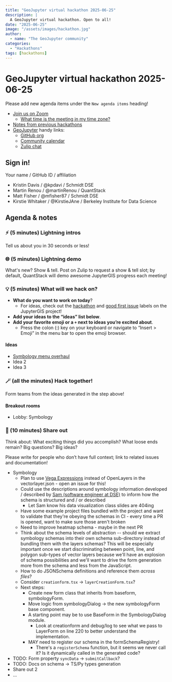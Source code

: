 ```yaml
---
title: "GeoJupyter virtual hackathon 2025-06-25"
description: |
  A GeoJupyter virtual hackathon. Open to all!
date: "2025-06-25"
image: "/assets/images/hackathon.jpg"
author:
  - name: "The GeoJupyter community"
categories:
  - "Hackathons"
tags: [hackathons]
---
```


# GeoJupyter virtual hackathon 2025-06-25

Please add new agenda items under the `New agenda items` heading!

- [Join us on Zoom](https://berkeley.zoom.us/j/92451699568)
  - [What time is the meeting in my time zone?](https://dateful.com/convert/utc?t=3pm)
- [Notes from previous hackathons](https://geojupyter.org/blog/#category=Hackathons)
- [GeoJupyter](https://geojupyter.org) handy links:
  - [GitHub org](https://github.com/geojupyter)
  - [Community calendar](https://geojupyter.org/calendar.html)
  - [Zulip chat](https://jupyter.zulipchat.com/#narrow/channel/471314-geojupyter)


## Sign in!

Your name / GitHub ID / affiliation

* Kristin Davis / @kpdavi  / Schmidt DSE
* Martin Renou / @martinRenou / QuantStack
* Matt Fisher / @mfisher87 / Schmidt DSE
* Kirstie Whitaker / @KirstieJAne / Berkeley Institute for Data Science


## Agenda & notes

### ⚡ (5 minutes) Lightning intros

Tell us about you in 30 seconds or less!


### 🌐 (5 minutes) Lightning demo

What's new? Show & tell.
Post on Zulip to request a show & tell slot;
by default, QuantStack will demo awesome JupyterGIS progress each meeting!


### 💡 (5 minutes) What will we hack on?

* **What do you want to work on today**?
  * For ideas, check out the [hackathon](https://github.com/geojupyter/jupytergis/labels/hackathon)
    and [good first issue](https://github.com/geojupyter/jupytergis/labels/good%20first%20issue)
    labels on the JupyterGIS project!
* **Add your ideas to the “ideas” list below**.
* **Add your favorite emoji or a `+` next to ideas you’re excited about**.
  * Press the colon (:) key on your keyboard or navigate to “Insert > Emoji” in the menu bar to open the emoji browser.


#### Ideas

* [Symbology menu overhaul](https://github.com/geojupyter/jupytergis/pull/754)
* Idea 2
* Idea 3


### 🪄 (all the minutes) Hack together!

Form teams from the ideas generated in the step above!


#### Breakout rooms

* Lobby: Symbology



### 💬 (10 minutes) Share out

Think about:
What exciting things did you accomplish?
What loose ends remain?
Big questions? Big ideas?

Please write for people who don’t have full context; link to related issues and documentation!

* Symbology
    * Plan to use [Vega Expressions](https://vega.github.io/vega/docs/expressions/) instead of OpenLayers in the vectorlayer.json - open an issue for this!
    * Could use the descriptions around symbology information developed / described by [Sam (software engineer at DSE)](https://interactivedatascience.courses/) to inform how the schema is structured and / or described
        * Let Sam know his data visualization class slides are 404ing
    * Have some example project files bundled with the project and want to validate that they're obeying the schemas in CI - every time a PR is opened, want to make sure those aren't broken
    * Need to improve heatmap schema - maybe in the next PR
    * Think about the schema levels of abstraction -- should we extract symbology schemas into their own schema sub-directory instead of bundling them with the layers schemas? This will be especially important once we start discriminating between point, line, and polygon sub-types of vector layers because we'll have an explosion of schema possibilities and we'll want to drive the form generation more from the schema and less from the JavaScript.
    * How to do JSONSchema definitions and reference them _across files_?
    * Consider `creationform.tsx` -> `layerCreationForm.tsx`?
    * Next steps:
        * Create new form class that inherits from baseform, symbologyForm.
        * Move logic from symbologyDialog -> the new symbologyForm base component.
        * A starting point may be to use BaseForm in the SymbologyDialog module.
            * Look at creationform and debug/log to see what we pass to LayerForm on line 220 to better understand the implementation.
        * MAY need to register our schema in the formSchemaRegistry!
            * There's a `registerSchema` function, but it seems we never call it? Is it dynamically called in the generated code?
* TODO: Form property `syncData` -> `submitCallback`?
* TODO: Docs on schema -> TS/Py types generation
* Share out 2
* ...
